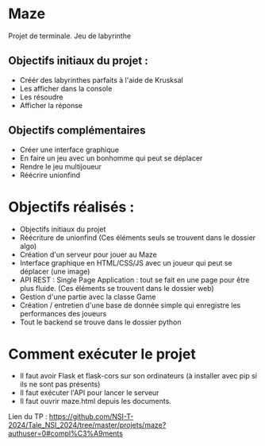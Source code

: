 # Maze
Projet de terminale. Jeu de labyrinthe

## Objectifs initiaux du projet : 
- Créér des labyrinthes parfaits à l'aide de Krusksal
- Les afficher dans la console
- Les résoudre
- Afficher la réponse


## Objectifs complémentaires
- Créer une interface graphique
- En faire un jeu avec un bonhomme qui peut se déplacer
- Rendre le jeu multijoueur
- Réécrire unionfind

# Objectifs réalisés :
- Objectifs initiaux du projet
- Réécriture de unionfind
(Ces éléments seuls se trouvent dans le dossier algo)
- Création d'un serveur pour jouer au Maze
- Interface graphique en HTML/CSS/JS avec un joueur qui peut se déplacer (une image)
- API REST : Single Page Application : tout se fait en une page pour être plus fluide.
(Ces éléments se trouvent dans le dossier web)
- Gestion d'une partie avec la classe Game
- Création / entretien d'une base de donnée simple qui enregistre les performances des joueurs
- Tout le backend se trouve dans le dossier python

# Comment exécuter le projet
- Il faut avoir Flask et flask-cors sur son ordinateurs (à installer avec pip si ils ne sont pas présents)
- Il faut exécuter l'API pour lancer le serveur
- Il faut ouvrir maze.html depuis les documents. 

Lien du TP : https://github.com/NSI-T-2024/Tale_NSI_2024/tree/master/projets/maze?authuser=0#compl%C3%A9ments






